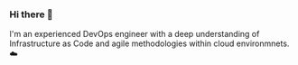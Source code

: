 ### Hi there 👋

I'm an experienced DevOps engineer with a deep understanding of Infrastructure as Code and agile methodologies within cloud environmnets. ☁️

<br>
<!--
**tine-s/tine-s** is a ✨ _special_ ✨ repository because its `README.md` (this file) appears on your GitHub profile.

Here are some ideas to get you started:

- 🔭 I’m currently working on ...
- 🌱 I’m currently learning ...
- 👯 I’m looking to collaborate on ...
- 🤔 I’m looking for help with ...
- 💬 Ask me about ...
- 📫 How to reach me: ...
- 😄 Pronouns: ...
- ⚡ Fun fact: ...
-->


## 🛠 Tech Stack

<p align="center">
  <img src="https://img.shields.io/badge/-AWS-05122A?style=flat&logo=amazonaws">
  <img src="https://img.shields.io/badge/-GCP-05122A?style=flat&logo=googlecloud">
  <img src="https://img.shields.io/badge/-Terraform-05122A?style=flat&logo=terraform">
  <img src="https://img.shields.io/badge/-Kubernetes-05122A?style=flat&logo=kubernetes">
  <img src="https://img.shields.io/badge/-ECS-05122A?style=flat&logo=ecs">
  <img src="https://img.shields.io/badge/-Nginx-05122A?style=flat&logo=nginx">
  <img src="https://img.shields.io/badge/-Docker-05122A?style=flat&logo=docker">
  <img src="https://img.shields.io/badge/-Python-05122A?style=flat&logo=python">
  <img src="https://img.shields.io/badge/-Github%20Actions-05122A?style=flat&logo=github">
  <img src="https://img.shields.io/badge/-CircleCI-05122A?style=flat&logo=circleci">
  <img src="https://img.shields.io/badge/-Git-05122A?style=flat&logo=git">
</p>

<br />


<p align="center">
  <img width="530em" src="https://github-readme-stats.vercel.app/api?username=tine-s&theme=github_vercel&show_icons=true&hide_border=true&include_all_commits=true&count_private=true">

